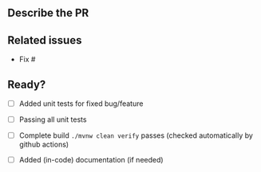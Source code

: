 ## Describe the PR

<!-- A clear and concise description of the bug the PR fixes or the feature the PR introduces. -->

## Related issues

<!-- PR relates to issues in the `pmd` repo: -->

- Fix #

## Ready?

<!-- If you feel like you can help to check off the following tasks, that'd be great. If not, don't worry - we will take care of it. -->

- [ ] Added unit tests for fixed bug/feature
- [ ] Passing all unit tests
- [ ] Complete build `./mvnw clean verify` passes (checked automatically by github actions)
- [ ] Added (in-code) documentation (if needed)

